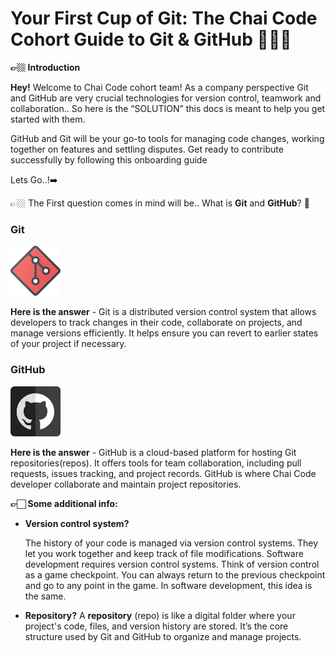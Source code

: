 # Your First Cup of Git: The Chai Code Cohort Guide to Git & GitHub 👨🏼‍💻

<aside> 

**👉🏼 Introduction**
 

**Hey!** Welcome to Chai Code cohort team! As a company perspective Git and GitHub are very crucial technologies for version control, teamwork and collaboration.. So here is the “SOLUTION” this docs is meant to help you get started with them.

GitHub and Git will be your go-to tools for managing code changes, working together on features and settling disputes. Get ready to contribute successfully by following this onboarding guide

</aside>

Lets Go..!➡️

<aside>

👉🏼 The First question comes in mind will be.. What is **Git** and **GitHub**? 🤔

### Git

![img.icons8.png](img.icons8.png)

**Here is the answer** - Git is a distributed version control system that allows developers to track changes in their code, collaborate on projects, and manage versions efficiently. It helps ensure you can revert to earlier states of your project if necessary.

### GitHub

![img.icons8.png](831fed16-3794-44e9-a89a-cca05dbcea4a.png)

**Here is the answer** - GitHub is a cloud-based platform for hosting Git repositories(repos). It offers tools for team collaboration, including pull requests, issues tracking, and project records. GitHub is where Chai Code developer collaborate and maintain project repositories.

</aside>

<aside>


**👉🏻 Some additional info:**

- **Version control system?**
    
    The history of your code is managed via version control systems. They let you work together and keep track of file modifications. Software development requires version control systems. Think of version control as a game checkpoint. You can always return to the previous checkpoint and go to any point in the game. In software development, this idea is the same.
    
- **Repository?**
A **repository** (repo) is like a digital folder where your project's code, files, and version history are stored. It’s the core structure used by Git and GitHub to organize and manage projects.

</aside>